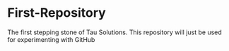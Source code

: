 # First-Repository
The first stepping stone of Tau Solutions. This repository will just be used for experimenting with GitHub
